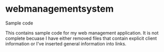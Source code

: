 # webmanagementsystem
Sample code

This contains sample code for my web management application. It is not complete becuase I have either removed files that contain explicit client information or I've inserted general information into links.
